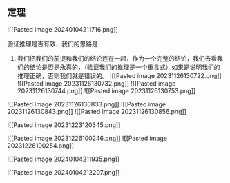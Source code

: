 ## 定理
![[Pasted image 20240104211716.png]]



验证推理是否有效，我们的思路是
1. 我们把我们的前提和我们的结论连在一起，作为一个完整的结论，我们去看我们的结论是否是永真的，（验证我们的推理是一个重言式）如果是说明我们的推理正确，否则我们就是错误的。
![[Pasted image 20231126130722.png]]
![[Pasted image 20231126130732.png]]
![[Pasted image 20231126130744.png]]
![[Pasted image 20231126130753.png]]



![[Pasted image 20231126130833.png]]
![[Pasted image 20231126130843.png]]
![[Pasted image 20231126130856.png]]


![[Pasted image 20231223120345.png]]

![[Pasted image 20231226100246.png]]
![[Pasted image 20231226100254.png]]

![[Pasted image 20240104211935.png]]

![[Pasted image 20240104212207.png]]
